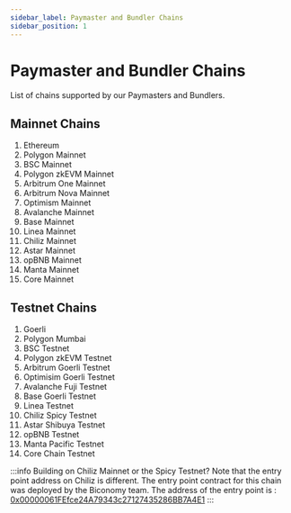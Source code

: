 ```yaml
---
sidebar_label: Paymaster and Bundler Chains
sidebar_position: 1
---
```


# Paymaster and Bundler Chains

List of chains supported by our Paymasters and Bundlers.

## Mainnet Chains

1. Ethereum
2. Polygon Mainnet
3. BSC Mainnet
4. Polygon zkEVM Mainnet
5. Arbitrum One Mainnet
6. Arbitrum Nova Mainnet
7. Optimism Mainnet
8. Avalanche Mainnet
9. Base Mainnet
10. Linea Mainnet
11. Chiliz Mainnet
12. Astar Mainnet
13. opBNB Mainnet
14. Manta Mainnet
15. Core Mainnet

## Testnet Chains

1. Goerli
2. Polygon Mumbai
3. BSC Testnet
4. Polygon zkEVM Testnet
5. Arbitrum Goerli Testnet
6. Optimisim Goerli Testnet
7. Avalanche Fuji Testnet
8. Base Goerli Testnet
9. Linea Testnet
10. Chiliz Spicy Testnet
11. Astar Shibuya Testnet
12. opBNB Testnet
13. Manta Pacific Testnet
14. Core Chain Testnet

:::info
Building on Chiliz Mainnet or the Spicy Testnet? Note that the entry point address on Chiliz is different. The entry point contract for this chain was deployed by the Biconomy team. The address of the entry point is : [0x00000061FEfce24A79343c27127435286BB7A4E1](https://scan.chiliz.com/address/0x00000061FEfce24A79343c27127435286BB7A4E1/contracts#address-tabs)
:::
